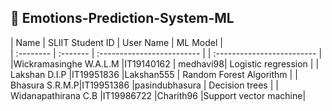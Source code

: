 


## 📍  Emotions-Prediction-System-ML

| Name | SLIIT Student ID     | User Name  | ML Model |              
| :-------- | :------- | :------------------------- | | :------------------------- |
|Wickramasinghe  W.A.L.M  |IT19140162  | medhavi98| Logistic regression |
|  Lakshan D.I.P |IT19951836  |Lakshan555 | Random Forest Algorithm |
| Bhasura  S.R.M.P|IT19951386  |pasindubhasura | Decision trees |
|  Widanapathirana C.B |IT19986722  |Charith96 |Support vector machine|

